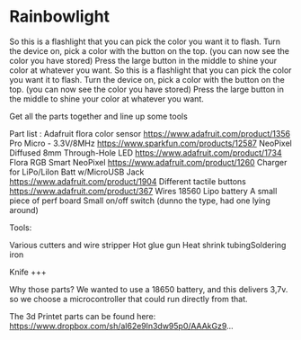 # Rainbowlight
So this is a flashlight that you can pick the color you want it to flash. Turn the device on, pick a color with the button on the top. (you can now see the color you have stored) Press the large button in the middle to shine your color at whatever you want.
So this is a flashlight that you can pick the color you want it to flash.
Turn the device on, pick a color with the button on the top. (you can now see the color you have stored)
Press the large button in the middle to shine your color at whatever you want.

Get all the parts together and line up some tools

Part list :
Adafruit flora color sensor https://www.adafruit.com/product/1356
Pro Micro - 3.3V/8MHz https://www.sparkfun.com/products/12587
NeoPixel Diffused 8mm Through-Hole LED https://www.adafruit.com/product/1734
Flora RGB Smart NeoPixel https://www.adafruit.com/product/1260
Charger for LiPo/LiIon Batt w/MicroUSB Jack https://www.adafruit.com/product/1904
Different tactile buttons https://www.adafruit.com/product/367
Wires
18560 Lipo battery
A small piece of perf board
Small on/off switch (dunno the type, had one lying around)

Tools:

Various cutters and wire stripper
Hot glue gun
Heat shrink tubing
​Soldering iron

Knife +++

Why those parts?
We wanted to use a 18650 battery, and this delivers 3,7v. so we choose a microcontroller that could run directly from that.

The 3d Printet parts can be found here: https://www.dropbox.com/sh/al62e9ln3dw95p0/AAAkGz9...
